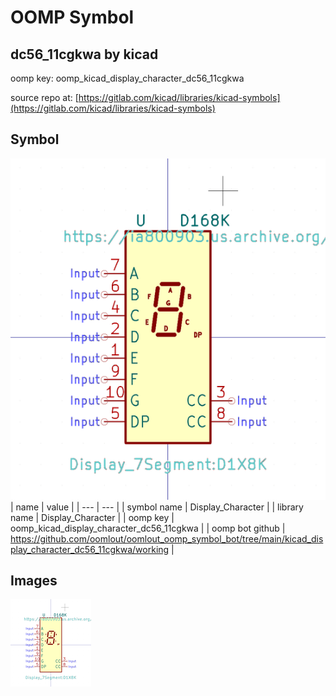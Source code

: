 # OOMP Symbol  
## dc56_11cgkwa  by kicad  
  
oomp key: oomp_kicad_display_character_dc56_11cgkwa  
  
source repo at: [https://gitlab.com/kicad/libraries/kicad-symbols](https://gitlab.com/kicad/libraries/kicad-symbols)  
## Symbol  
  
[![working.png](working_600.png)](working.png)  
| name | value | 
| --- | --- | 
| symbol name | Display_Character | 
| library name | Display_Character | 
| oomp key | oomp_kicad_display_character_dc56_11cgkwa | 
| oomp bot github | https://github.com/oomlout/oomlout_oomp_symbol_bot/tree/main/kicad_display_character_dc56_11cgkwa/working | 
## Images  
  
[![working.png](working_140.png)](working.png)  
